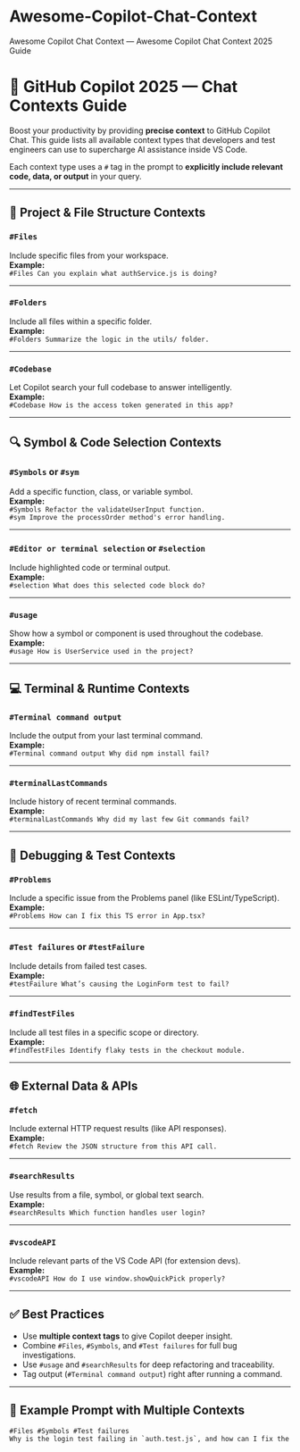 # Awesome-Copilot-Chat-Context
Awesome Copilot Chat Context — Awesome Copilot Chat Context 2025 Guide

# 🧠 GitHub Copilot 2025 — Chat Contexts Guide

Boost your productivity by providing **precise context** to GitHub Copilot Chat. This guide lists all available context types that developers and test engineers can use to supercharge AI assistance inside VS Code.

Each context type uses a `#` tag in the prompt to **explicitly include relevant code, data, or output** in your query.

---

## 📂 Project & File Structure Contexts

### `#Files`
Include specific files from your workspace.  
**Example:**  
`#Files Can you explain what authService.js is doing?`

---

### `#Folders`
Include all files within a specific folder.  
**Example:**  
`#Folders Summarize the logic in the utils/ folder.`

---

### `#Codebase`
Let Copilot search your full codebase to answer intelligently.  
**Example:**  
`#Codebase How is the access token generated in this app?`

---

## 🔍 Symbol & Code Selection Contexts

### `#Symbols` or `#sym`
Add a specific function, class, or variable symbol.  
**Example:**  
`#Symbols Refactor the validateUserInput function.`  
`#sym Improve the processOrder method's error handling.`

---

### `#Editor or terminal selection` or `#selection`
Include highlighted code or terminal output.  
**Example:**  
`#selection What does this selected code block do?`

---

### `#usage`
Show how a symbol or component is used throughout the codebase.  
**Example:**  
`#usage How is UserService used in the project?`

---

## 💻 Terminal & Runtime Contexts

### `#Terminal command output`
Include the output from your last terminal command.  
**Example:**  
`#Terminal command output Why did npm install fail?`

---

### `#terminalLastCommands`
Include history of recent terminal commands.  
**Example:**  
`#terminalLastCommands Why did my last few Git commands fail?`

---

## 🚨 Debugging & Test Contexts

### `#Problems`
Include a specific issue from the Problems panel (like ESLint/TypeScript).  
**Example:**  
`#Problems How can I fix this TS error in App.tsx?`

---

### `#Test failures` or `#testFailure`
Include details from failed test cases.  
**Example:**  
`#testFailure What’s causing the LoginForm test to fail?`

---

### `#findTestFiles`
Include all test files in a specific scope or directory.  
**Example:**  
`#findTestFiles Identify flaky tests in the checkout module.`

---

## 🌐 External Data & APIs

### `#fetch`
Include external HTTP request results (like API responses).  
**Example:**  
`#fetch Review the JSON structure from this API call.`

---

### `#searchResults`
Use results from a file, symbol, or global text search.  
**Example:**  
`#searchResults Which function handles user login?`

---

### `#vscodeAPI`
Include relevant parts of the VS Code API (for extension devs).  
**Example:**  
`#vscodeAPI How do I use window.showQuickPick properly?`

---

## ✅ Best Practices

- Use **multiple context tags** to give Copilot deeper insight.
- Combine `#Files`, `#Symbols`, and `#Test failures` for full bug investigations.
- Use `#usage` and `#searchResults` for deep refactoring and traceability.
- Tag output (`#Terminal command output`) right after running a command.

---

## 🚀 Example Prompt with Multiple Contexts

```txt
#Files #Symbols #Test failures 
Why is the login test failing in `auth.test.js`, and how can I fix the validateCredentials function?

